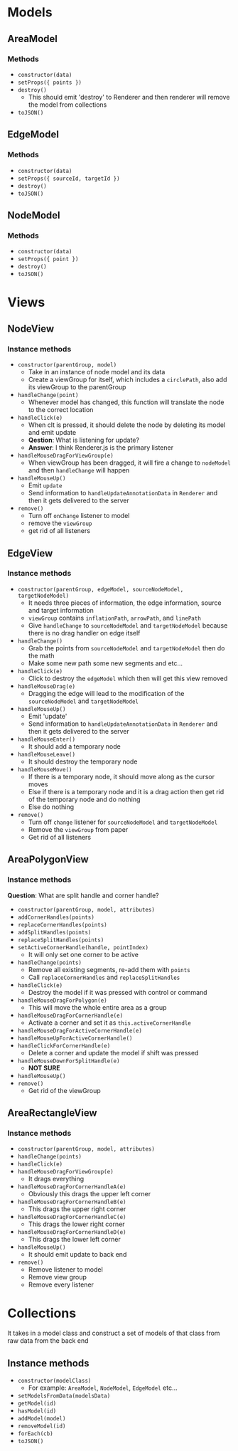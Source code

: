 # Models

## AreaModel
### Methods
* `constructor(data)`
* `setProps({ points })`
* `destroy()`
  * This should emit 'destroy' to Renderer and then renderer will remove the model from collections
* `toJSON()`

## EdgeModel
### Methods
* `constructor(data)`
* `setProps({ sourceId, targetId })`
* `destroy()`
* `toJSON()`

## NodeModel
### Methods
* `constructor(data)`
* `setProps({ point })`
* `destroy()`
* `toJSON()`

# Views

## NodeView
### Instance methods
* `constructor(parentGroup, model)`
  * Take in an instance of node model and its data
  * Create a viewGroup for itself, which includes a `circlePath`, also add its viewGroup to the parentGroup
* `handleChange(point)`
  * Whenever model has changed, this function will translate the node to the correct location
* `handleClick(e)`
  * When clt is pressed, it should delete the node by deleting its model and emit update
  * __Qestion__: What is listening for update?
  * __Answer__: I think Renderer.js is the primary listener
* `handleMouseDragForViewGroup(e)`
  * When viewGroup has been dragged, it will fire a change to `nodeModel` and then `handleChange` will happen
* `handleMouseUp()`
  * Emit `update`
  * Send information to `handleUpdateAnnotationData` in `Renderer` and then it gets delivered to the server
* `remove()`
  * Turn off `onChange` listener to model
  * remove the `viewGroup`
  * get rid of all listeners

## EdgeView
### Instance methods
* `constructor(parentGroup, edgeModel, sourceNodeModel, targetNodeModel)`
  * It needs three pieces of information, the edge information, source and target information
  * `viewGroup` contains `inflationPath`, `arrowPath`, and `linePath`
  * Give `handleChange` to `sourceNodeModel` and `targetNodeModel` because there is no drag handler on
  edge itself
* `handleChange()`
  * Grab the points from `sourceNodeModel` and `targetNodeModel` then do the math
  * Make some new path some new segments and etc...
* `handleClick(e)`
  * Click to destroy the `edgeModel` which then will get this view removed
* `handleMouseDrag(e)`
  * Dragging the edge will lead to the modification of the `sourceNodeModel` and `targetNodeModel`
* `handleMouseUp()`
  * Emit 'update'
  * Send information to `handleUpdateAnnotationData` in `Renderer` and then it gets delivered to the server
* `handleMouseEnter()`
  * It should add a temporary node
* `handleMouseLeave()`
  * It should destroy the temporary node
* `handleMouseMove()`
  * If there is a temporary node, it should move along as the cursor moves
  * Else if there is a temporary node and it is a drag action then get rid of the temporary node and do nothing
  * Else do nothing
* `remove()`
  * Turn off `change` listener for `sourceNodeModel` and `targetNodeModel`
  * Remove the `viewGroup` from paper
  * Get rid of all listeners

## AreaPolygonView
### Instance methods
__Question__: What are split handle and corner handle?

* `constructor(parentGroup, model, attributes)`
* `addCornerHandles(points)`
* `replaceCornerHandles(points)`
* `addSplitHandles(points)`
* `replaceSplitHandles(points)`
* `setActiveCornerHandle(handle, pointIndex)`
  * It will only set one corner to be active
* `handleChange(points)`
  * Remove all existing segments, re-add them with `points`
  * Call `replaceCornerHandles` and `replaceSplitHandles`
* `handleClick(e)`
  * Destroy the model if it was pressed with control or command
* `handleMouseDragForPolygon(e)`
  * This will move the whole entire area as a group
* `handleMouseDragForCornerHandle(e)`
  * Activate a corner and set it as `this.activeCornerHandle`
* `handleMouseDragForActiveCornerHandle(e)`
* `handleMouseUpForActiveCornerHandle()`
* `handleClickForCornerHandle(e)`
  * Delete a corner and update the model if shift was pressed
* `handleMouseDownForSplitHandle(e)`
  * __NOT SURE__
* `handleMouseUp()`
* `remove()`
  * Get rid of the viewGroup

## AreaRectangleView
### Instance methods
* `constructor(parentGroup, model, attributes)`
* `handleChange(points)`
* `handleClick(e)`
* `handleMouseDragForViewGroup(e)`
  * It drags everything
* `handleMouseDragForCornerHandleA(e)`
  * Obviously this drags the upper left corner
* `handleMouseDragForCornerHandleB(e)`
  * This drags the upper right corner
* `handleMouseDragForCornerHandleC(e)`
  * This drags the lower right corner
* `handleMouseDragForCornerHandleD(e)`
  * This drags the lower left corner
* `handleMouseUp()`
  * It should emit update to back end
* `remove()`
  * Remove listener to model
  * Remove view group
  * Remove every listener
  
# Collections
It takes in a model class and construct a set of models of that class from raw data
from the back end
## Instance methods
* `constructor(modelClass)`
  * For example: `AreaModel`, `NodeModel`, `EdgeModel` etc...
* `setModelsFromData(modelsData)`
* `getModel(id)`
* `hasModel(id)`
* `addModel(model)`
* `removeModel(id)`
* `forEach(cb)`
* `toJSON()`
